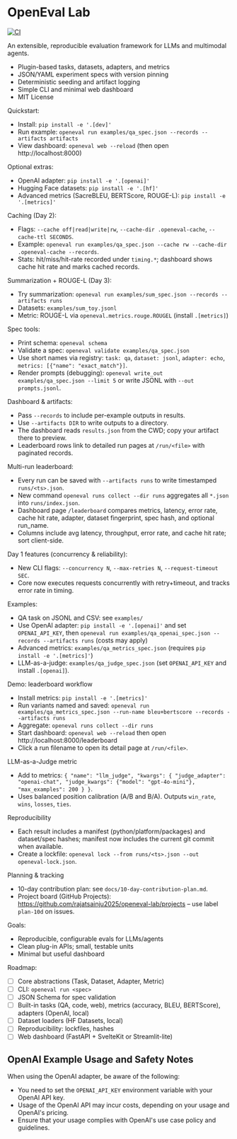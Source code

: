 # OpenEval Lab

[![CI](https://github.com/rajatsainju2025/openeval-lab/actions/workflows/ci.yml/badge.svg)](https://github.com/rajatsainju2025/openeval-lab/actions/workflows/ci.yml)

An extensible, reproducible evaluation framework for LLMs and multimodal agents.

- Plugin-based tasks, datasets, adapters, and metrics
- JSON/YAML experiment specs with version pinning
- Deterministic seeding and artifact logging
- Simple CLI and minimal web dashboard
- MIT License

Quickstart:
- Install: `pip install -e '.[dev]'`
- Run example: `openeval run examples/qa_spec.json --records --artifacts artifacts`
- View dashboard: `openeval web --reload` (then open http://localhost:8000)

Optional extras:
- OpenAI adapter: `pip install -e '.[openai]'`
- Hugging Face datasets: `pip install -e '.[hf]'`
- Advanced metrics (SacreBLEU, BERTScore, ROUGE-L): `pip install -e '.[metrics]'`

Caching (Day 2):
- Flags: `--cache off|read|write|rw`, `--cache-dir .openeval-cache`, `--cache-ttl SECONDS`.
- Example: `openeval run examples/qa_spec.json --cache rw --cache-dir .openeval-cache --records`.
- Stats: hit/miss/hit-rate recorded under `timing.*`; dashboard shows cache hit rate and marks cached records.

Summarization + ROUGE-L (Day 3):
- Try summarization: `openeval run examples/sum_spec.json --records --artifacts runs`
- Datasets: `examples/sum_toy.jsonl`
- Metric: ROUGE-L via `openeval.metrics.rouge.ROUGEL` (install `.[metrics]`)

Spec tools:
- Print schema: `openeval schema`
- Validate a spec: `openeval validate examples/qa_spec.json`
- Use short names via registry: `task: qa`, `dataset: jsonl`, `adapter: echo`, `metrics: [{"name": "exact_match"}]`.
- Render prompts (debugging): `openeval write_out examples/qa_spec.json --limit 5` or write JSONL with `--out prompts.jsonl`.

Dashboard & artifacts:
- Pass `--records` to include per-example outputs in results.
- Use `--artifacts DIR` to write outputs to a directory.
- The dashboard reads `results.json` from the CWD; copy your artifact there to preview.
- Leaderboard rows link to detailed run pages at `/run/<file>` with paginated records.

Multi-run leaderboard:
- Every run can be saved with `--artifacts runs` to write timestamped `runs/<ts>.json`.
- New command `openeval runs collect --dir runs` aggregates all `*.json` into `runs/index.json`.
- Dashboard page `/leaderboard` compares metrics, latency, error rate, cache hit rate, adapter, dataset fingerprint, spec hash, and optional run_name.
- Columns include avg latency, throughput, error rate, and cache hit rate; sort client-side.

Day 1 features (concurrency & reliability):
- New CLI flags: `--concurrency N`, `--max-retries N`, `--request-timeout SEC`.
- Core now executes requests concurrently with retry+timeout, and tracks error rate in timing.

Examples:
- QA task on JSONL and CSV: see `examples/`
- Use OpenAI adapter: `pip install -e '.[openai]'` and set `OPENAI_API_KEY`, then `openeval run examples/qa_openai_spec.json --records --artifacts runs` (costs may apply)
- Advanced metrics: `examples/qa_metrics_spec.json` (requires `pip install -e '.[metrics]'`)
- LLM-as-a-judge: `examples/qa_judge_spec.json` (set `OPENAI_API_KEY` and install `.[openai]`).

Demo: leaderboard workflow
- Install metrics: `pip install -e '.[metrics]'`
- Run variants named and saved: `openeval run examples/qa_metrics_spec.json --run-name bleu+bertscore --records --artifacts runs`
- Aggregate: `openeval runs collect --dir runs`
- Start dashboard: `openeval web --reload` then open http://localhost:8000/leaderboard
- Click a run filename to open its detail page at `/run/<file>`.

LLM-as-a-Judge metric
- Add to metrics: `{ "name": "llm_judge", "kwargs": { "judge_adapter": "openai-chat", "judge_kwargs": {"model": "gpt-4o-mini"}, "max_examples": 200 } }`.
- Uses balanced position calibration (A/B and B/A). Outputs `win_rate`, `wins`, `losses`, `ties`.

Reproducibility
- Each result includes a manifest (python/platform/packages) and dataset/spec hashes; manifest now includes the current git commit when available.
- Create a lockfile: `openeval lock --from runs/<ts>.json --out openeval-lock.json`.

Planning & tracking
- 10-day contribution plan: see `docs/10-day-contribution-plan.md`.
- Project board (GitHub Projects): https://github.com/rajatsainju2025/openeval-lab/projects – use label `plan-10d` on issues.

Goals:
- Reproducible, configurable evals for LLMs/agents
- Clean plug-in APIs; small, testable units
- Minimal but useful dashboard

Roadmap:
- [ ] Core abstractions (Task, Dataset, Adapter, Metric)
- [ ] CLI: `openeval run <spec>`
- [ ] JSON Schema for spec validation
- [ ] Built-in tasks (QA, code, web), metrics (accuracy, BLEU, BERTScore), adapters (OpenAI, local)
- [ ] Dataset loaders (HF Datasets, local)
- [ ] Reproducibility: lockfiles, hashes
- [ ] Web dashboard (FastAPI + SvelteKit or Streamlit-lite)

## OpenAI Example Usage and Safety Notes

When using the OpenAI adapter, be aware of the following:

- You need to set the `OPENAI_API_KEY` environment variable with your OpenAI API key.
- Usage of the OpenAI API may incur costs, depending on your usage and OpenAI's pricing.
- Ensure that your usage complies with OpenAI's use case policy and guidelines.
